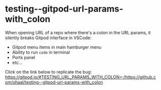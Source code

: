# testing--gitpod-url-params-with_colon

When opening URL of a repo where there's a colon in the URL params, it silently breaks Gitpod interface in VSCode:
* Gitpod menu items in main hamburger menu
* Ability to run `code` in terminal
* Ports panel
* etc...

Click on the link below to replicate the bug:
https://gitpod.io/#TESTING_URL_PARAMS_WITH_COLON=:/https://github.com/shaal/testing--gitpod-url-params-with_colon
